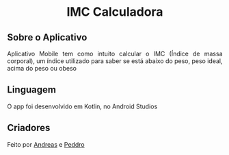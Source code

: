 <h1 align="center"> IMC Calculadora </h1>
<h2>Sobre o Aplicativo</h2>
<p align="justify"> Aplicativo Mobile tem como intuito calcular o IMC (Índice de massa corporal), um índice utilizado para saber se está abaixo do peso, peso ideal, acima do peso ou obeso </p>
<h2>Linguagem</h2>
O app foi desenvolvido em Kotlin, no Android Studios
<h2>Criadores</h2>
Feito por <a href="https://github.com/oiDreas">Andreas</a> e <a href="https://github.com/peddrovieira">Peddro</a>
